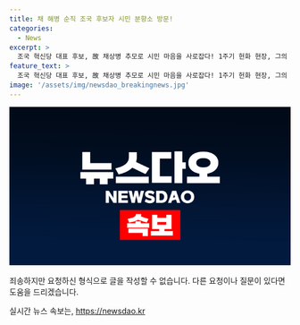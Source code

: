 ```yaml
---
title: 채 해병 순직 조국 후보자 시민 분향소 방문!
categories:
  - News
excerpt: >
  조국 혁신당 대표 후보, 故 채상병 추모로 시민 마음을 사로잡다! 1주기 헌화 현장, 그의 메시지는 무엇인가? 클릭해 확인하세요!
feature_text: >
  조국 혁신당 대표 후보, 故 채상병 추모로 시민 마음을 사로잡다! 1주기 헌화 현장, 그의 메시지는 무엇인가? 클릭해 확인하세요!
image: '/assets/img/newsdao_breakingnews.jpg'
---
```


<p><img src="/assets/img/newsdao_breakingnews.jpg" alt="ranknews 속보" /></p>

<p>죄송하지만 요청하신 형식으로 글을 작성할 수 없습니다. 다른 요청이나 질문이 있다면 도움을 드리겠습니다.</p>
실시간 뉴스 속보는, <a href="https://newsdao.kr" rel="dofollow">https://newsdao.kr</a>


